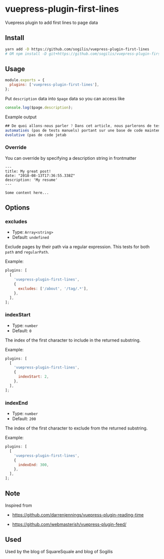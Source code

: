 # vuepress-plugin-first-lines

Vuepress plugin to add first lines to page data

## Install

```bash
yarn add -D https://github.com/sogilis/vuepress-plugin-first-lines
# OR npm install -D git+https://github.com/sogilis/vuepress-plugin-first-lines
```

## Usage

```javascript
module.exports = {
  plugins: ['vuepress-plugin-first-lines'],
};
```

Put `description` data into `$page` data so you can access like

```js
console.log($page.description);
```

Example output

```js
## De quoi allons-nous parler ? Dans cet article, nous parlerons de tests
automatisés (pas de tests manuels) portant sur une base de code maintenable et
évolutive (pas de code jetab
```

### Override

You can override by specifying a description string in frontmatter

```
---
title: My great post!
date: "2018-08-13T17:36:55.338Z"
description: 'My resume'
---

Some content here...
```

## Options

### excludes

- Type: `Array<string>`
- Default: `undefined`

Exclude pages by their path via a regular expression. This tests for both `path`
and `regularPath`.

Example:

```javascript
plugins: [
  [
    'vuepress-plugin-first-lines',
    {
      excludes: ['/about', '/tag/.*'],
    },
  ],
];
```

### indexStart

- Type: `number`
- Default: `0`

The index of the first character to include in the returned substring.

Example:

```javascript
plugins: [
  [
    'vuepress-plugin-first-lines',
    {
      indexStart: 2,
    },
  ],
];
```

### indexEnd

- Type: `number`
- Default: `200`

The index of the first character to exclude from the returned substring.

Example:

```javascript
plugins: [
  [
    'vuepress-plugin-first-lines',
    {
      indexEnd: 300,
    },
  ],
];
```

## Note

Inspired from

- https://github.com/darrenjennings/vuepress-plugin-reading-time

- https://github.com/webmasterish/vuepress-plugin-feed/

## Used

Used by the blog of SquareSquale and blog of Sogilis

